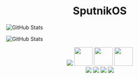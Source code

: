 
<h1 align='center'>SputnikOS</h1>

![GitHub Stats](https://github-readme-stats.vercel.app/api?username=sputnikOS&theme=radical&show_icons=true&hide_border=true&count_private=true)

![GitHub Stats](https://streak-stats.demolab.com?user=sputnikOS&theme=radical&hide_border=true)

<p align='center'>

<img src="https://github-profile-trophy.vercel.app/?username=sputnikOS&theme=radical&column=-1&no-frame=true&no-bg=true"/>
  <img style="height:50px;width:50px" src="https://user-images.githubusercontent.com/25181517/186884150-05e9ff6d-340e-4802-9533-2c3f02363ee3.png">
  <img style="height:50px;width:50px" src="https://user-images.githubusercontent.com/25181517/192109061-e138ca71-337c-4019-8d42-4792fdaa7128.png">
  <img style="height:50px;width:50px" src="https://user-images.githubusercontent.com/25181517/192108891-d86b6220-e232-423a-bf5f-90903e6887c3.png"></br>

<img src="https://img.shields.io/badge/windows 10 Pro-%230078D6.svg?&style=for-the-badge&logo=windows&logoColor=white" />
<img src="https://img.shields.io/badge/intel-core%20i7%209th Gen-%230071C5.svg?&style=for-the-badge&logo=intel&logoColor=white" />
<img src="https://img.shields.io/badge/RAM-16GB-%230071C5.svg?&style=for-the-badge&logoColor=white" />
<img src="https://img.shields.io/badge/nvidia-gtx%201650-%2376B900.svg?&style=for-the-badge&logo=nvidia&logoColor=white" />

</p>
  <br>

